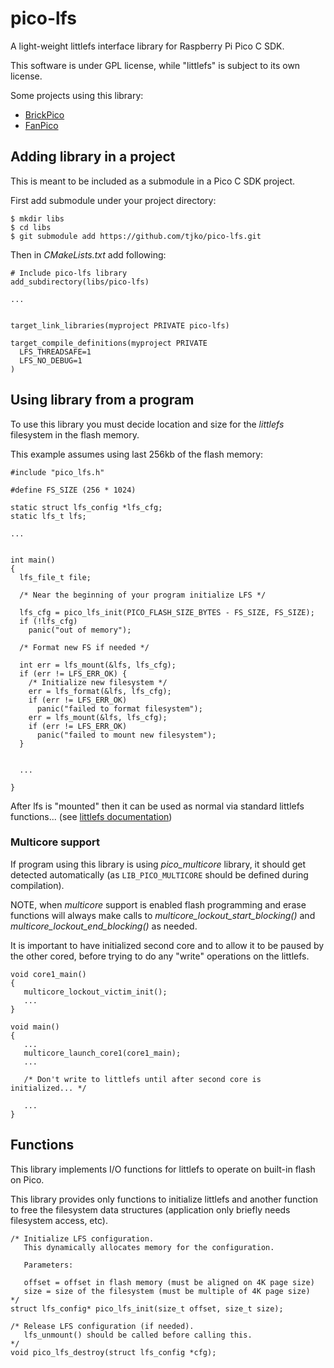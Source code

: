 # pico-lfs
A light-weight littlefs interface library for Raspberry Pi Pico C SDK.

This software is under GPL license, while "littlefs" is subject to its own license.

Some projects using this library:
* [BrickPico](https://github.com/tjko/brickpico)
* [FanPico](https://github.com/tjko/fanpico)
  

## Adding library in a project

This is meant to be included as a submodule in a Pico C SDK project.

First add submodule under your project directory:
```
$ mkdir libs
$ cd libs
$ git submodule add https://github.com/tjko/pico-lfs.git
```


Then in _CMakeLists.txt_ add following:
```
# Include pico-lfs library
add_subdirectory(libs/pico-lfs)

...


target_link_libraries(myproject PRIVATE pico-lfs)

target_compile_definitions(myproject PRIVATE
  LFS_THREADSAFE=1
  LFS_NO_DEBUG=1
)

```


## Using library from a program

To use this library you must decide location and size for the _littlefs_ filesystem in the flash memory.

This example assumes using last 256kb of the flash memory:
```
#include "pico_lfs.h"

#define FS_SIZE (256 * 1024)

static struct lfs_config *lfs_cfg;
static lfs_t lfs;

...


int main()
{
  lfs_file_t file;

  /* Near the beginning of your program initialize LFS */

  lfs_cfg = pico_lfs_init(PICO_FLASH_SIZE_BYTES - FS_SIZE, FS_SIZE);
  if (!lfs_cfg)
    panic("out of memory");

  /* Format new FS if needed */

  int err = lfs_mount(&lfs, lfs_cfg);
  if (err != LFS_ERR_OK) {
    /* Initialize new filesystem */
    err = lfs_format(&lfs, lfs_cfg);
    if (err != LFS_ERR_OK)
      panic("failed to format filesystem");
    err = lfs_mount(&lfs, lfs_cfg);
    if (err != LFS_ERR_OK)
      panic("failed to mount new filesystem");
  }


  ...

}
```

After lfs is "mounted" then it can be used as normal via standard littlefs functions...
(see [littlefs documentation](https://github.com/littlefs-project/littlefs))



### Multicore support

If program using this library is using _pico_multicore_ library, it should get detected automatically
(as ```LIB_PICO_MULTICORE``` should be defined during compilation).

NOTE, when _multicore_ support is enabled flash programming and erase functions will always
make calls to _multicore_lockout_start_blocking()_ and _multicore_lockout_end_blocking()_ as needed.

It is important to have initialized second core and to allow it to be paused by the other cored,
before trying to do any "write" operations on the littlefs.

```
void core1_main()
{
   multicore_lockout_victim_init();
   ...
}

void main()
{
   ...
   multicore_launch_core1(core1_main);
   ...

   /* Don't write to littlefs until after second core is initialized... */

   ...
}
```

## Functions

This library implements I/O functions for littlefs to operate on built-in flash on Pico.

This library provides only functions to initialize littlefs and another function to free the filesystem
data structures (application only briefly needs filesystem access, etc).


```
/* Initialize LFS configuration.
   This dynamically allocates memory for the configuration.

   Parameters:

   offset = offset in flash memory (must be aligned on 4K page size)
   size = size of the filesystem (must be multiple of 4K page size)
*/
struct lfs_config* pico_lfs_init(size_t offset, size_t size);

/* Release LFS configuration (if needed).
   lfs_unmount() should be called before calling this.
*/
void pico_lfs_destroy(struct lfs_config *cfg);
```

